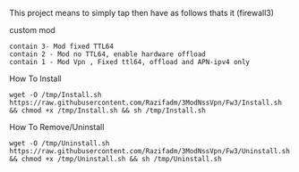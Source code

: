 This project means to simply tap then have as follows thats it (firewall3)

custom mod 
```
contain 3- Mod fixed TTL64
contain 2 - Mod no TTL64, enable hardware offload
contain 1 - Mod Vpn , Fixed ttl64, offload and APN-ipv4 only
```

How To Install
```
wget -O /tmp/Install.sh https://raw.githubusercontent.com/Razifadm/3ModNssVpn/Fw3/Install.sh && chmod +x /tmp/Install.sh && sh /tmp/Install.sh
```


How To Remove/Uninstall
```
wget -O /tmp/Uninstall.sh https://raw.githubusercontent.com/Razifadm/3ModNssVpn/Fw3/Uninstall.sh && chmod +x /tmp/Uninstall.sh && sh /tmp/Uninstall.sh
```


